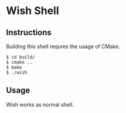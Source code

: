 # Wish Shell

## Instructions

Building this shell requres the usage of CMake.
````
$ cd build/
$ cmake ..
$ make
$ ./wish
````

## Usage
Wish works as normal shell.
